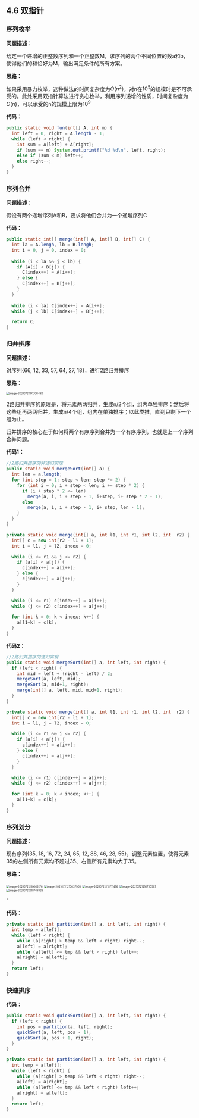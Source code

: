 ## 4.6 双指针



### 序列枚举

**问题描述：**

给定一个递增的正整数序列和一个正整数M，求序列的两个不同位置的数a和b，使得他们的和恰好为M，输出满足条件的所有方案。

**思路：**

如果采用暴力枚举，这种做法的时间复杂度为$O(n^2)$，对n在$10^5$的规模时是不可承受的。此处采用双指针算法进行贪心枚举，利用序列递增的性质，时间复杂度为$O(n)$，可以承受的n的规模上限为$10^9$

**代码：**

```java
public static void fun(int[] A, int m) {
  int left = 0, right = A.length - 1;
  while (left < right) {
    int sum = A[left] + A[right];
    if (sum == m) System.out.printf("%d %d\n", left, right);
    else if (sum < m) left++;
    else right--;
  }
}
```



### 序列合并

**问题描述：**

假设有两个递增序列A和B，要求将他们合并为一个递增序列C

**代码：**

```java
public static int[] merge(int[] A, int[] B, int[] C) {
  int la = A.lengh, lb = B.lengh;
  int i = 0, j = 0, index = 0;
  
  while (i < la && j < lb) {
    if (A[i] < B[j]) {
      C[index++] = A[i++];
    } else {
      C[index++] = B[j++];
    }
  }
  
  while (i < la) C[index++] = A[i++];
  while (j < lb) C[index++] = B[j++];

  return C;
}
```



### 归并排序

**问题描述：**

对序列{66, 12, 33, 57, 64, 27, 18}，进行2路归并排序

**思路：**

<img src="image-20210721191308492.png" alt="image-20210721191308492" style="zoom:50%;" />

2路归并排序的原理是，将元素两两归并，生成n/2个组，组内单独排序；然后将这些组再两两归并，生成n/4个组，组内在单独排序；以此类推，直到只剩下一个组为止。

归并排序的核心在于如何将两个有序序列合并为一个有序序列，也就是上一个序列合并问题。

**代码1：**

```java
//2路归并排序的非递归实现
public static void mergeSort(int[] a) {
  int len = a.length;
  for (int step = 1; step < len; step *= 2) {
    for (int i = 0; i + step < len; i += step * 2) {
      if (i + step * 2 <= len)
        merge(a, i, i + step - 1, i+step, i+ step * 2 - 1);
      else
        merge(a, i, i + step - 1, i+ step, len - 1);
    }
  }
}

private static void merge(int[] a, int l1, int r1, int l2, int  r2) {
  int[] c = new int[r2 - l1 + 1];
  int i = l1, j = l2, index = 0;

  while (i <= r1 && j <= r2) {
    if (a[i] < a[j]) {
      c[index++] = a[i++];
    } else {
      c[index++] = a[j++];
    }
  }

  while (i <= r1) c[index++] = a[i++];
  while (j <= r2) c[index++] = a[j++];

  for (int k = 0; k < index; k++) {
    a[l1+k] = c[k];
  }
}
```



**代码2：**

```java
//2路归并排序的递归实现
public static void mergeSort(int[] a, int left, int right) {
  if (left < right) {
    int mid = left + (right - left) / 2;
    mergeSort(a, left, mid);
    mergeSort(a, mid+1, right);
    merge(int[] a, left, mid, mid+1, right);
  }
}

private static void merge(int[] a, int l1, int r1, int l2, int  r2) {
  int[] c = new int[r2 - l1 + 1];
  int i = l1, j = l2, index = 0;

  while (i <= r1 && j <= r2) {
    if (a[i] < a[j]) {
      c[index++] = a[i++];
    } else {
      c[index++] = a[j++];
    }
  }

  while (i <= r1) c[index++] = a[i++];
  while (j <= r2) c[index++] = a[j++];

  for (int k = 0; k < index; k++) {
    a[l1+k] = c[k];
  }
}
```



### 序列划分

**问题描述：**

现有序列{35, 18, 16, 72, 24, 65, 12, 88, 46, 28, 55}，调整元素位置，使得元素35的左侧所有元素均不超过35、右侧所有元素均大于35。

**思路：**

<img src="image-20210721210605176.png" alt="image-20210721210605176" style="zoom:50%;" />

<img src="image-20210721210637905.png" alt="image-20210721210637905" style="zoom:50%;" />

<img src="image-20210721210711476.png" alt="image-20210721210711476" style="zoom:50%;" />

<img src="image-20210721210730567.png" alt="image-20210721210730567" style="zoom:50%;" />

<img src="image-20210721210749329.png" alt="image-20210721210749329" style="zoom:50%;" />

‘

**代码：**

```java
private static int partition(int[] a, int left, int right) {
  int temp = a[left];
  while (left < right) {
    while (a[right] > temp && left < right) right--;
    a[left] = a[right];
    while (a[left] <= tmp && left < right) left++;
    a[right] = a[left];
  }
  return left;
}

```



### 快速排序

**代码：**

```java
public static void quickSort(int[] a, int left, int right) {
  if (left < right) {
    int pos = partition(a, left, right);
    quickSort(a, left, pos - 1);
    quickSort(a, pos + 1, right);
  }
}

private static int partition(int[] a, int left, int right) {
  int temp = a[left];
  while (left < right) {
    while (a[right] > temp && left < right) right--;
    a[left] = a[right];
    while (a[left] <= tmp && left < right) left++;
    a[right] = a[left];
  }
  return left;
}
```



